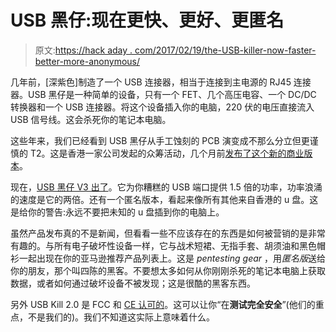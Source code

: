 # USB 黑仔:现在更快、更好、更匿名

> 原文:[https://hack aday . com/2017/02/19/the-USB-killer-now-faster-better-more-anonymous/](https://hackaday.com/2017/02/19/the-usb-killer-now-faster-better-more-anonymous/)

几年前，[深紫色]制造了一个 USB 连接器，相当于连接到主电源的 RJ45 连接器。USB 黑仔是一种简单的设备，只有一个 FET、几个高压电容、一个 DC/DC 转换器和一个 USB 连接器。将这个设备插入你的电脑，220 伏的电压直接流入 USB 信号线。这会杀死你的笔记本电脑。

这些年来，我们已经看到 USB 黑仔从手工蚀刻的 PCB 演变成不那么分立但更谨慎的 T2。这是香港一家公司发起的众筹活动，几个月前[发布了这个新的商业版本](http://hackaday.com/2016/09/13/the-usb-killer-now-has-commercial-competition/)。

现在，[USB 黑仔 V3 出了](https://www.usbkill.com/usb-killer/13-usb-killer-v3.html#/2-edition-anonymous_editio)。它为你糟糕的 USB 端口提供 1.5 倍的功率，功率浪涌的速度是它的两倍。还有一个匿名版本，看起来像所有其他来自香港的 u 盘。这是给你的警告:永远不要把未知的 u 盘插到你的电脑上。

虽然产品发布真的不是新闻，但看看一些不应该存在的东西是如何被营销的是非常有趣的。与所有电子破坏性设备一样，它与战术短裙、无指手套、胡须油和黑色帽衫一起出现在你的亚马逊推荐产品列表上。这是 *pentesting gear* ，用*匿名版*送给你的朋友，那个叫四陈的黑客。不要想太多如何从你刚刚杀死的笔记本电脑上获取数据，或者如何通过破坏设备不被发现；这是很酷的黑客东西。

另外 USB Kill 2.0 是 FCC 和 [CE 认可的](https://www.usbkill.com/download/USBKill-CE-Certificate.pdf)。这可以让你“在**测试完全安全**”(他们的重点，不是我们的)。我们不知道这实际上意味着什么。